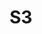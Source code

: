 ---
layout: shop-single
title: S3
manufacturer: VanMoof
msrp: 2298
picture: https://www.vanmoof.com/sites/default/files/2021-04/D_S3Dark_1_0.jpg
modelname: S3
productlink: https://www.vanmoof.com/en-US/s3?color=dark

---